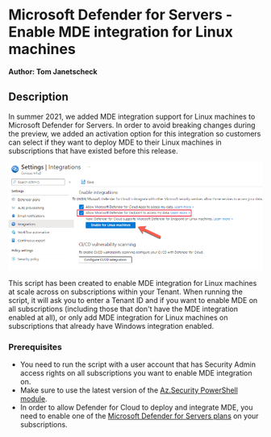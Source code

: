 # Microsoft Defender for Servers - Enable MDE integration for Linux machines

**Author: Tom Janetscheck**

## Description

In summer 2021, we added MDE integration support for Linux machines to Microsoft Defender for Servers. In order to avoid breaking changes during the preview, we added an activation option for this integration so customers can select if they want to deploy MDE to their Linux machines in subscriptions that have existed before this release.

![MDE Integration](./integration.png)

This script has been created to enable MDE integration for Linux machines at scale across on subscriptions within your Tenant. When running the script, it will ask you to enter a Tenant ID and if you want to enable MDE on all subscriptions (including those that don't have the MDE integration enabled at all), or only add MDE integration for Linux machines on subscriptions that already have Windows integration enabled.

### Prerequisites

- You need to run the script with a user account that has Security Admin access rights on all subscriptions you want to enable MDE integration on.
- Make sure to use the latest version of the [Az.Security PowerShell module](https://docs.microsoft.com/powershell/module/az.security).
- In order to allow Defender for Cloud to deploy and integrate MDE, you need to enable one of the [Microsoft Defender for Servers plans](https://docs.microsoft.com/en-us/azure/defender-for-cloud/defender-for-servers-introduction#what-are-the-microsoft-defender-for-server-plans) on your subscriptions.

